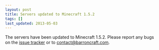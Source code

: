 ```yaml
---
layout: post
title: Servers updated to Minecraft 1.5.2
tags: []
last_updated: 2013-05-03
---
```


The servers have been updated to Minecraft 1.5.2.  Please report any bugs on the [issue tracker](https://github.com/barroncraft/minecraft-dota-config/issues) or to [contact@barroncraft.com](mailto:contact@barroncraft.com).

